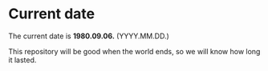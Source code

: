 # Current date

The current date is **1980.09.06.** (YYYY.MM.DD.)

This repository will be good when the world ends, so we will know how long it lasted.